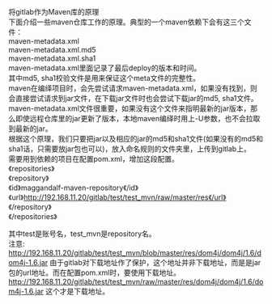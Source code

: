 将gitlab作为Maven库的原理  
下面介绍一些maven仓库工作的原理。典型的一个maven依赖下会有这三个文件：  
maven-metadata.xml  
maven-metadata.xml.md5  
maven-metadata.xml.sha1  
maven-metadata.xml里面记录了最后deploy的版本和时间。  
其中md5, sha1校验文件是用来保证这个meta文件的完整性。  
maven在编绎项目时，会先尝试请求maven-metadata.xml，如果没有找到，则会直接尝试请求到jar文件，在下载jar文件时也会尝试下载jar的md5, sha1文件。  
maven-metadata.xml文件很重要，如果没有这个文件来指明最新的jar版本，那么即使远程仓库里的jar更新了版本，本地maven编绎时用上-U参数，也不会拉取到最新的jar。  
根据这个原理，我们只要把jar以及相应的jar的md5和sha1文件(如果没有的md5和sha1话，只需要放jar包也可以)，放入命名规则的文件夹里，上传到gitlab上。  
需要用到依赖的项目在配置pom.xml，增加这段配置。  
《repositories》  
		《repository》  
			《id》maggandalf-maven-repository《/id》  
			《url》http://192.168.11.20/gitlab/test/test_mvn/raw/master/res《/url》  
		《/repository》  
《/repositories》  

其中test是账号名，test_mvn是repository名。  
注意: http://192.168.11.20/gitlab/test/test_mvn/blob/master/res/dom4j/dom4j/1.6/dom4j-1.6.jar  由于gitlab对下载地址作了保护，这个地址并非下载地址，而是是jar包的url地址。而在配置pom.xml时，要使用下载地址。  
http://192.168.11.20/gitlab/test/test_mvn/raw/master/res/dom4j/dom4j/1.6/dom4j-1.6.jar  这个才是下载地址。  
 
